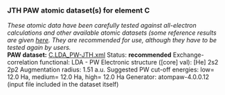 ### JTH PAW atomic dataset(s) for element C
  
_These atomic data have been carefully tested against all-electron calculations and other available atomic datasets (some reference results are given [here](https://www.abinit.org/Files/JTH-benchmark-1.1.pdf)._
_They are recommended for use, although they have to be tested again by users._
<br>
**PAW dataset:** [C.LDA_PW-JTH.xml](https://github.com/abinit/paw_jth_datasets/pseudos/JTH-LDA-v1.1/C/C.LDA_PW-JTH.xml)
Status: **recommended**
Exchange-correlation functional: LDA - PW
Electronic structure ([core] val): [He] 2s2 2p2
Augmentation radius: 1.51 a.u.
Suggested PW cut-off energies: low= 12.0 Ha, medium= 12.0 Ha, high= 12.0 Ha
Generator: atompaw-4.0.0.12 (input file included in the dataset itself)
